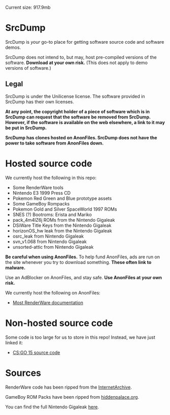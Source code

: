 Current size: 917.9mb

# SrcDump

SrcDump is *your* go-to place for getting software source code and software demos.

SrcDump does not intend to, but may, host pre-compiled versions of the software. **Download at your own risk.** (This does not apply to demo versions of software.)

## Legal

SrcDump is under the Unilicense license. The software provided in SrcDump has their own licenses.

**At any point, the copyright holder of a piece of software which is in SrcDump can request that the software be removed from SrcDump. However, if the software is available on the web elsewhere, a link to it may be put in SrcDump.**

**SrcDump has clones hosted on AnonFiles. SrcDump does not have the power to take software from AnonFiles down.**

# Hosted source code

We currently host the following in this repo:
- Some RenderWare tools
- Nintendo E3 1999 Press CD
- Pokemon Red Green and Blue prototype assets
- Some GameBoy Rompacks
- Pokemon Gold and Silver SpaceWorld 1997 ROMs
- SNES (?) Bootroms: Erista and Mariko
- pack_4m4IZ6j ROMs from the Nintendo Gigaleak
- DSiWare Title Keys from the Nintendo Gigaleak
- horizonOS_hw leak from the Nintendo Gigaleak
- osrc_leak from Nintendo Gigaleak
- svn_v1.068 from Nintendo Gigaleak
- unsorted-attic from Nintendo Gigaleak

**Be careful when using AnonFiles.** To help fund AnonFiles, ads are run on the site whenever you try to download something. **These often link to malware.**

Use an AdBlocker on AnonFiles, and stay safe. **Use AnonFiles at your own risk.**

We currently host the following on AnonFiles:
- [Most RenderWare documentation](https://anonfiles.com/V6o5rcj7za/SRCDUMP_renderware_docu_v1_zip)

# Non-hosted source code

Some code is too large for us to store in this repo! Instead, we have just linked it:

- [CS:GO 15 source code](https://github.com/sr2echa/CSGO-Source-Code)

# Sources

RenderWare code has been ripped from the [InternetArchive](https://archive.org/details/renderwaregraphics3.7sdkandstudio2.01).

GameBoy ROM Packs have been ripped from [hiddenpalace.org](https://hiddenpalace.org/Prototypes_by_system/Game_Boy).

You can find the full Nintendo Gigaleak [here](https://archive.org/download/silver-space-world-1997-roms).
